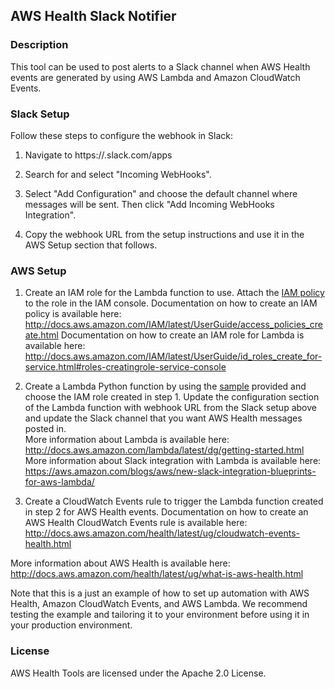 ## AWS Health Slack Notifier

### Description

This tool can be used to post alerts to a Slack channel when AWS Health events are generated by using AWS Lambda and Amazon CloudWatch Events. 

### Slack Setup
Follow these steps to configure the webhook in Slack:

1. Navigate to https://<your-team-domain>.slack.com/apps

2. Search for and select "Incoming WebHooks".

3. Select "Add Configuration" and choose the default channel where messages will be sent. Then click "Add Incoming WebHooks Integration".

4. Copy the webhook URL from the setup instructions and use it in the AWS Setup section that follows.

### AWS Setup

1. Create an IAM role for the Lambda function to use. Attach the [IAM policy](IAMPolicy) to the role in the IAM console.
Documentation on how to create an IAM policy is available here: http://docs.aws.amazon.com/IAM/latest/UserGuide/access_policies_create.html
Documentation on how to create an IAM role for Lambda is available here: http://docs.aws.amazon.com/IAM/latest/UserGuide/id_roles_create_for-service.html#roles-creatingrole-service-console

2. Create a Lambda Python function by using the [sample](LambdaFunction.py) provided and choose the IAM role created in step 1. Update the configuration section of the Lambda function with webhook URL from the Slack setup above and update the Slack channel that you want AWS Health messages posted in.  
More information about Lambda is available here: http://docs.aws.amazon.com/lambda/latest/dg/getting-started.html
More information about Slack integration with Lambda is available here: https://aws.amazon.com/blogs/aws/new-slack-integration-blueprints-for-aws-lambda/

3. Create a CloudWatch Events rule to trigger the Lambda function created in step 2 for AWS Health events.
Documentation on how to create an AWS Health CloudWatch Events rule is available here: http://docs.aws.amazon.com/health/latest/ug/cloudwatch-events-health.html

More information about AWS Health is available here: http://docs.aws.amazon.com/health/latest/ug/what-is-aws-health.html

Note that this is a just an example of how to set up automation with AWS Health, Amazon CloudWatch Events, and AWS Lambda. We recommend testing the example and tailoring it to your environment before using it in your production environment.

### License
AWS Health Tools are licensed under the Apache 2.0 License.


